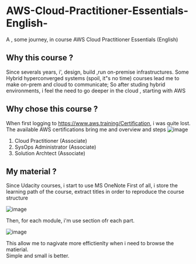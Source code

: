 AWS-Cloud-Practitioner-Essentials-English-
================
A , some journey, in course AWS Cloud Practitioner Essentials (English)

Why this course ?
------------
Since severals years, i', design, build ,run on-premise infrastructures. 
Some Hybrid hyperconverged systems (spoil, it"s no time) courses lead me to make on-prem and cloud to communicate;
So after studing hybrid environments, i feel the need to go deeper in the cloud , starting with AWS

Why chose this course ?
------------
When first logging to https://www.aws.training/Certification, i was quite lost.
The available AWS certifications bring me and overview and steps
![image](https://user-images.githubusercontent.com/79169883/130522258-403f59b0-cc3b-4c06-9dd3-1e956eddafa4.png)

1. Cloud Practitioner (Associate)
2. SysOps Administrator (Associate)
3. Solution Archtect (Associate)

My material ?
------------
Since Udacity courses, i start to use MS OneNote 
First of all, i store the learning path of the course, extract titles in order to reproduce the course structure

![image](https://user-images.githubusercontent.com/79169883/130522954-4cb98ab7-d51b-40ff-97a2-7d81e0f6c1b0.png)

Then, for each module, i'm use section ofr each part.

![image](https://user-images.githubusercontent.com/79169883/130522928-924d9465-2e30-41a6-a388-b02c036c92d1.png)

This allow me to nagivate more effictienlty when i need to browse the matierial.\
Simple and small is better.


